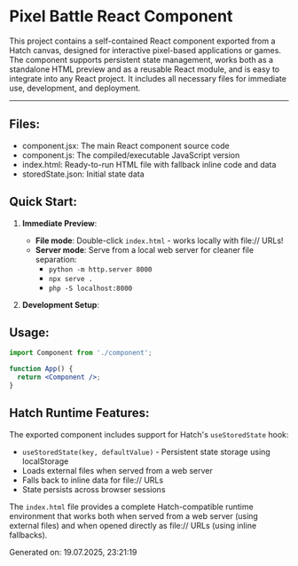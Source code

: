 # Pixel Battle React Component

This project contains a self-contained React component exported from a Hatch canvas, designed for interactive pixel-based applications or games. The component supports persistent state management, works both as a standalone HTML preview and as a reusable React module, and is easy to integrate into any React project. It includes all necessary files for immediate use, development, and deployment.

---

## Files:
- component.jsx: The main React component source code
- component.js: The compiled/executable JavaScript version
- index.html: Ready-to-run HTML file with fallback inline code and data
- storedState.json: Initial state data


## Quick Start:
1. **Immediate Preview**:
   - **File mode**: Double-click `index.html` - works locally with file:// URLs!
   - **Server mode**: Serve from a local web server for cleaner file separation:
     - `python -m http.server 8000`
     - `npx serve .`
     - `php -S localhost:8000`

2. **Development Setup**:

## Usage:
```jsx
import Component from './component';

function App() {
  return <Component />;
}
```

## Hatch Runtime Features:
The exported component includes support for Hatch's `useStoredState` hook:
- `useStoredState(key, defaultValue)` - Persistent state storage using localStorage
- Loads external files when served from a web server
- Falls back to inline data for file:// URLs
- State persists across browser sessions

The `index.html` file provides a complete Hatch-compatible runtime environment that works both when served from a web server (using external files) and when opened directly as file:// URLs (using inline fallbacks).

Generated on: 19.07.2025, 23:21:19
